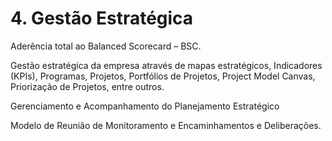 # 4. Gestão Estratégica

Aderência total ao Balanced Scorecard – BSC.

Gestão estratégica da empresa através de mapas estratégicos, Indicadores (KPIs), Programas, Projetos, Portfólios de Projetos, Project Model Canvas, Priorização de Projetos, entre outros.

Gerenciamento e Acompanhamento do Planejamento Estratégico

Modelo de Reunião de Monitoramento e Encaminhamentos e Deliberações.
